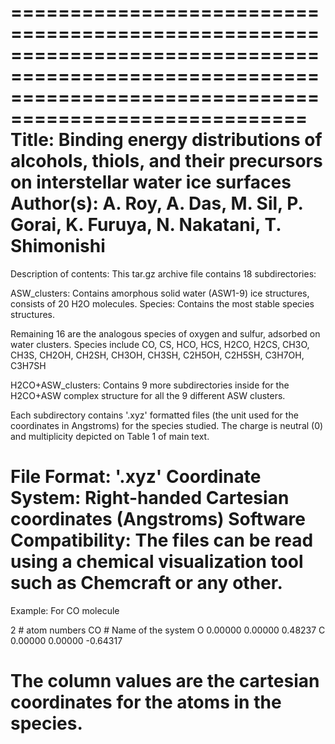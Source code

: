 ===========================================================================================================================================================
Title: Binding energy distributions of alcohols, thiols, and their precursors on interstellar water ice surfaces
Author(s): A. Roy, A. Das, M. Sil, P. Gorai, K. Furuya, N. Nakatani, T. Shimonishi 
===========================================================================================================================================================

Description of contents: 
This tar.gz archive file contains 18 subdirectories:

  ASW_clusters: Contains amorphous solid water (ASW1-9) ice structures, consists of 20 H2O molecules.
  Species: Contains the most stable species structures.
  
  Remaining 16 are the analogous species of oxygen and sulfur, adsorbed on water clusters.
  Species include CO, CS, HCO, HCS, H2CO, H2CS, CH3O, CH3S, CH2OH, CH2SH, CH3OH, CH3SH, C2H5OH, C2H5SH, C3H7OH, C3H7SH
  
  H2CO+ASW_clusters: Contains 9 more subdirectories inside for the H2CO+ASW complex structure for all the 9 different ASW clusters.

Each subdirectory contains '.xyz' formatted files (the unit used for the coordinates in Angstroms) for the species studied. 
The charge is neutral (0) and multiplicity depicted on Table 1 of main text.

**File Format:** '.xyz'
**Coordinate System:** Right-handed Cartesian coordinates (Angstroms)
**Software Compatibility:** The files can be read using a chemical visualization tool such as Chemcraft or any other. 
===========================================================================================================================================================

Example: For CO molecule

2    # atom numbers
CO   # Name of the system
O          0.00000        0.00000        0.48237
C          0.00000        0.00000       -0.64317

The column values are the cartesian coordinates for the atoms in the species.
===========================================================================================================================================================
